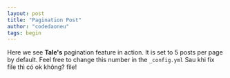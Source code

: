 ```yaml
---
layout: post
title: "Pagination Post"
author: "codedaoneu"
tags: begin
---
```


Here we see **Tale's** pagination feature in action. It is set to 5 posts per page by default. Feel free to change this number in the `_config.yml` Sau khi fix file thì có ok không? file!

